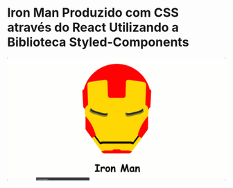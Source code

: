 # Iron Man Produzido com CSS através do React Utilizando a Biblioteca Styled-Components

![Alt Text](https://github.com/juniorcintra/IronMan-CSS-ReactJS/blob/master/ironman.gif)
